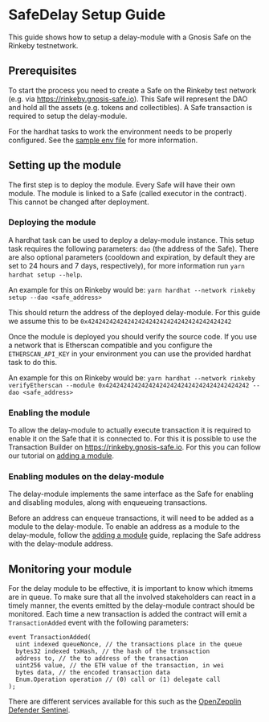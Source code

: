 # SafeDelay Setup Guide

This guide shows how to setup a delay-module with a Gnosis Safe on the Rinkeby testnetwork.

## Prerequisites

To start the process you need to create a Safe on the Rinkeby test network (e.g. via https://rinkeby.gnosis-safe.io). This Safe will represent the DAO and hold all the assets (e.g. tokens and collectibles). A Safe transaction is required to setup the delay-module.

For the hardhat tasks to work the environment needs to be properly configured. See the [sample env file](../.env.sample) for more information.

## Setting up the module

The first step is to deploy the module. Every Safe will have their own module. The module is linked to a Safe (called executor in the contract). This cannot be changed after deployment.

### Deploying the module


A hardhat task can be used to deploy a delay-module instance. This setup task requires the following parameters: `dao` (the address of the Safe). There are also optional parameters (cooldown and expiration, by default they are set to 24 hours and 7 days, respectively), for more information run `yarn hardhat setup --help`.

An example for this on Rinkeby would be:
`yarn hardhat --network rinkeby setup --dao <safe_address>`

This should return the address of the deployed delay-module. For this guide we assume this to be `0x4242424242424242424242424242424242424242`

Once the module is deployed you should verify the source code. If you use a network that is Etherscan compatible and you configure the `ETHERSCAN_API_KEY` in your environment you can use the provided hardhat task to do this.

An example for this on Rinkeby would be:
`yarn hardhat --network rinkeby verifyEtherscan --module 0x4242424242424242424242424242424242424242 --dao <safe_address>`

### Enabling the module

To allow the delay-module to actually execute transaction it is required to enable it on the Safe that it is connected to. For this it is possible to use the Transaction Builder on https://rinkeby.gnosis-safe.io. For this you can follow our tutorial on [adding a module](https://help.gnosis-safe.io/en/articles/4934427-add-a-module).

### Enabling modules on the delay-module

The delay-module implements the same interface as the Safe for enabling and disabling modules, along with enqueueing transactions.

Before an address can enqueue transactions, it will need to be added as a module to the delay-module. To enable an address as a module to the delay-module, follow the [adding a module](https://help.gnosis-safe.io/en/articles/4934427-add-a-module) guide, replacing the Safe address with the delay-module address.

## Monitoring your module

For the delay module to be effective, it is important to know which itmems are in queue. To make sure that all the involved stakeholders can react in a timely manner, the events emitted by the delay-module contract should be monitored. Each time a new transaction is added the contract will emit a `TransactionAdded` event with the following parameters:
```
event TransactionAdded(
  uint indexed queueNonce, // the transactions place in the queue
  bytes32 indexed txHash, // the hash of the transaction
  address to, // the to address of the transaction
  uint256 value, // the ETH value of the transaction, in wei
  bytes data, // the encoded transaction data
  Enum.Operation operation // (0) call or (1) delegate call
);
```

There are different services available for this such as the [OpenZepplin Defender Sentinel](https://docs.openzeppelin.com/defender/sentinel).
